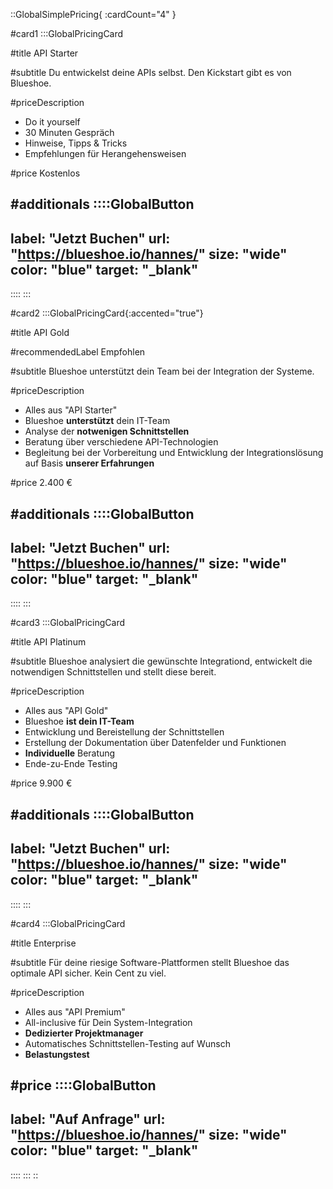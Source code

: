 ::GlobalSimplePricing{ :cardCount="4" }

<!--- Do it yourself --->
#card1
:::GlobalPricingCard

#title
API Starter

#subtitle
Du entwickelst deine APIs selbst. Den Kickstart gibt es von Blueshoe.

#priceDescription
- Do it yourself
- 30 Minuten Gespräch
- Hinweise, Tipps & Tricks
- Empfehlungen für Herangehensweisen


#price
Kostenlos

#additionals
::::GlobalButton
---
label: "Jetzt Buchen"
url: "https://blueshoe.io/hannes/"
size: "wide"
color: "blue"
target: "_blank"
---
::::
:::

<!--- Do with you --->
#card2
:::GlobalPricingCard{:accented="true"}

#title
API Gold

#recommendedLabel
Empfohlen

#subtitle
Blueshoe unterstützt dein Team bei der Integration der Systeme.

#priceDescription
- Alles aus "API Starter"
- Blueshoe **unterstützt** dein IT-Team
- Analyse der **notwenigen Schnittstellen**
- Beratung über verschiedene API-Technologien
- Begleitung bei der Vorbereitung und Entwicklung der Integrationslösung auf Basis **unserer Erfahrungen**


#price
2.400 €

#additionals
::::GlobalButton
---
label: "Jetzt Buchen"
url: "https://blueshoe.io/hannes/"
size: "wide"
color: "blue"
target: "_blank"
---
::::
:::


<!--- Do for you --->
#card3
:::GlobalPricingCard

#title
API Platinum

#subtitle
Blueshoe analysiert die gewünschte Integrationd, entwickelt die notwendigen Schnittstellen und stellt diese bereit.


#priceDescription
- Alles aus "API Gold"
- Blueshoe **ist dein IT-Team**
- Entwicklung und Bereistellung der Schnittstellen
- Erstellung der Dokumentation über Datenfelder und Funktionen
- **Individuelle** Beratung 
- Ende-zu-Ende Testing

#price
9.900 €

#additionals
::::GlobalButton
---
label: "Jetzt Buchen"
url: "https://blueshoe.io/hannes/"
size: "wide"
color: "blue"
target: "_blank"
---
::::
:::

#card4
:::GlobalPricingCard

#title
Enterprise

#subtitle
Für deine riesige Software-Plattformen stellt Blueshoe das optimale API sicher. Kein 
Cent zu viel.


#priceDescription
- Alles aus "API Premium"
- All-inclusive für Dein System-Integration
- **Dedizierter Projektmanager**
- Automatisches Schnittstellen-Testing auf Wunsch
- **Belastungstest**

#price
::::GlobalButton
---
label: "Auf Anfrage" 
url: "https://blueshoe.io/hannes/" 
size: "wide" 
color: "blue"
target: "_blank"
---
::::
:::
::